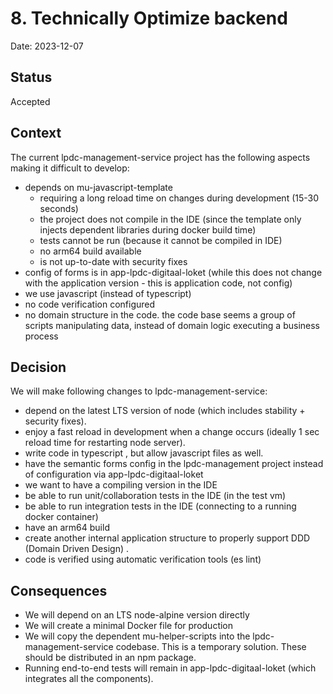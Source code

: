 # 8. Technically Optimize backend

Date: 2023-12-07

## Status

Accepted

## Context

The current lpdc-management-service project has the following aspects making it difficult to develop:
- depends on mu-javascript-template 
   - requiring a long reload time on changes during development (15-30 seconds)
   - the project does not compile in the IDE (since the template only injects dependent libraries during docker build time)
   - tests cannot be run (because it cannot be compiled in IDE)
   - no arm64 build available
   - is not up-to-date with security fixes
- config of forms is in app-lpdc-digitaal-loket (while this does not change with the application version - this is application code, not config)
- we use javascript (instead of typescript)
- no code verification configured
- no domain structure in the code. the code base seems a group of scripts manipulating data, instead of domain logic executing a business process

## Decision

We will make following changes to lpdc-management-service:
- depend on the latest LTS version of node (which includes stability + security fixes).
- enjoy a fast reload in development when a change occurs (ideally 1 sec reload time for restarting node server).
- write code in typescript , but allow javascript files as well.
- have the semantic forms config in the lpdc-management project instead of configuration via app-lpdc-digitaal-loket
- we want to have a compiling version in the IDE
- be able to run unit/collaboration tests in the IDE (in the test vm)
- be able to run integration tests in the IDE (connecting to a running docker container)
- have an arm64 build
- create another internal application structure to properly support DDD (Domain Driven Design) .
- code is verified using automatic verification tools (es lint)

## Consequences
- We will depend on an LTS node-alpine version directly
- We will create a minimal Docker file for production
- We will copy the dependent mu-helper-scripts into the lpdc-management-service codebase. This is a temporary solution. These should be distributed in an npm package.
- Running end-to-end tests will remain in app-lpdc-digitaal-loket (which integrates all the components).